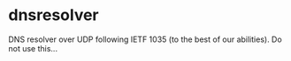 # dnsresolver

DNS resolver over UDP following IETF 1035 (to the best of our abilities).
Do not use this...
